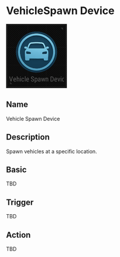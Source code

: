 # VehicleSpawn Device

![VehicleSpawn Icon](../images/DeviceIcons/Device_VehicleSpawn.png)

## Name

Vehicle Spawn Device

## Description

Spawn vehicles at a specific location.

## Basic

TBD

## Trigger

TBD

## Action

TBD
